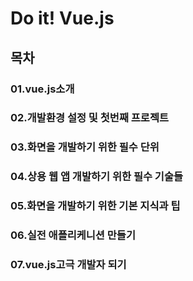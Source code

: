 # Do it! Vue.js

## 목차
### 01.vue.js소개
### 02.개발환경 설정 및 첫번째 프로젝트
### 03.화면을 개발하기 위한 필수 단위
### 04.상용 웹 앱 개발하기 위한 필수 기술들
### 05.화면을 개발하기 위한 기본 지식과 팁
### 06.실전 애플리케니션 만들기
### 07.vue.js고극 개발자 되기
